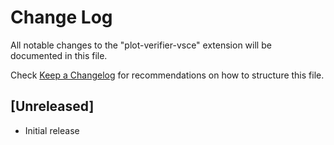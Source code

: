 # Change Log

All notable changes to the "plot-verifier-vsce" extension will be documented in this file.

Check [Keep a Changelog](http://keepachangelog.com/) for recommendations on how to structure this file.

## [Unreleased]

- Initial release